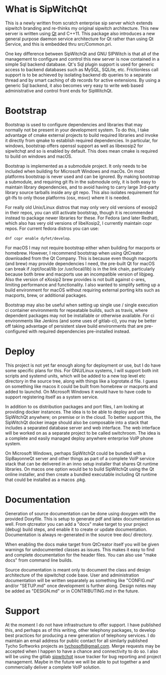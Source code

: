 What is SipWitchQt
==================

This is a newly written from scratch enterprise sip server which extends sipwitch branding and re-thinks my original sipwitch architecture.  This new server is written using [Qt](https://www.qt.io) and C++11.  This package also introduces a new general purpose daemon service architecture for Qt rather than using Qt Service, and this is embedded thru src/Common.pri.

One key difference between SipWitchQt and GNU SIPWitch is that all of the management to configure and control this new server is now contained in a simple Sql backend database.  Qt's Sql plugin support is used for generic access to backend databases such as MySQL, SQLite, etc.  Frictionless call support is to be achieved by isolating backend db queries to a separate thread and by smart caching of db records for active extensions.  By using a generic Sql backend, it also becomes very easy to write web based administrative and control front ends for SipWitchQt.

Bootstrap
=========

Bootstrap is used to configure dependencies and libraries that may normally not be present in your development system.  To do this, I take advantage of cmake external projects to build required libraries and invoke it directly from qmake to establish required dependencies.  In particular, for windows, bootstrap offers openssl support as well as libexosip2 for sipwitchqt and so is enabled by default.  This does mean cmake is required to build on windows and macOS.

Bootstrap is implemented as a submodule project.  It only needs to be included when building for Microsoft Windows and macOs.  On most platforms bootstrap is never used and can be ignored.  By making bootstrap a submodule, and requiring git lfs in the submodule only, it is both easy to maintain library dependencies, and to avoid having to carry large 3rd-party library source tarballs inside any git repo.  This also isolates requirement for git-lfs to only those platforms (osx, msvc) where it is needed.

For really old Unix/Linux distros that may only very old versions of exosip2 in their repos, you can still activate bootstrap, though it is recommended instead to package newer libraries for these.  For Fedora (and later Redhat), which also has very old versions of libeXosip2, I currently maintain copr repos.  For current fedora distros you can use: 

``dnf copr enable dyfet/develop``.

For macOS I may not require bootstrap either when building for macports or homebrew.  However, I recommend bootstrap when using QtCreator downloaded from the Qt Company.  This is because even though macports (and brew) may provide dependencies I need, the pre-built Qt for macOS can break if /opt/local/lib (or /usr/local/lib) is in the link chain, particularly because both brew and macports use an incompatible version of libjpeg.  Also the version of eXosip2 brew provides is not built against c-ares, limiting performance and functionality.  I also wanted to simplify setting up a build environment for macOS without requiring external porting kits such as macports, brew, or additional packages.

Bootstrap may also be useful when setting up single use / single execution ci container environments for repeatable builds, such as travis, where dependent packages may not be installable or otherwise available.  For ci environments like Jenkins (and some uses of gitlab-ci), you may be better off taking advantage of persistent slave build environments that are pre-configured with required dependencies pre-installed instead.

Deploy
======

This project is not yet far enough along for deployment or use, but I do have some specific plans for this.  For GNU/Linux systems, I will support both init scripts and systemd units, which will be added to a new top level etc directory in the source tree, along with things like a logrotate.d file.  I guess on something like macos it could be built from homebrew or macports and added to launchd.  On Microsoft Windows it would have to have code to support registering itself as a system service.

In addition to os distribution packages and port files, I am looking at providing docker instances.  The idea is to be able to deploy and use SipWitchQt anywhere; on premise or in the cloud.  To better support this, the SipWitchQt docker image should also be composable into a stack that includes a separated database server and web interface.  The web interface will be worked on as a separate project to be called switchroom.  The idea is a complete and easily managed deploy anywhere enterprise VoIP phone system.

On Microsoft Windows, perhaps SipWitchQt could be bundled with a SipBayonneQt server and other things as part of a complete VoIP service stack that can be delivered in an inno setup installer that shares Qt runtime libraries.  On macos one option would be to build SipWitchQt using the Qt online installer, and then create a bundled executable including Qt runtime that could be installed as a macos .pkg.

Documentation
=============

Generation of source documentation can be done using doxygen with the provided Doxyfile.  This
is setup to generate pdf and latex documentation as well.  From qtcreator you can add a "docs"
make target to your project (debug) build steps, and enable it to create or update 
documentation.  Documentation is always re-generated in the source tree doc/ directory.

When enabling the docs make target from QtCreator itself you will be given warnings for 
undocumented classes as issues.  This makes it easy to find and complete documentation for 
the header files.  You can also use "make docs" from command line builds.

Source documentation is meant only to document the class and design architecture of the
sipwitchqt code base.  User and administration documentation will be written separately as 
something like "CONFIG.md" and/or "SETUP.md" once development is further along.  Design notes 
may be added as "DESIGN.md" or in CONTRIBUTING.md in the future.

Support
=======

At the moment I do not have infrastructure to offer support.  I have published this, and perhaps as of this writing, other telephony packages, to develop best practices for producing a new generation of telephony services.  I do maintain an email address for public contact for all similarly published Tycho Softworks projects as [tychosoft@gmail.com](mailto://tychosoft@gmail.com).  Merge requests may be accepted when I happen to have a chance and connectivity to do so.  I also will be using the gitlab [sipwitchqt](https://gitlab.com/tychosoft/sipwitchqt) issue tracker for bug reporting and project management.  Maybe in the future we will be able to put together a and commercially deliver a complete VoIP solution. 
